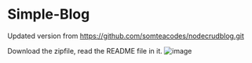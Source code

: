 # Simple-Blog
Updated version from https://github.com/somteacodes/nodecrudblog.git


Download the zipfile, read the README file in it.
![image](https://user-images.githubusercontent.com/77627697/159394621-63e7d346-00d1-420e-8ea8-8fa2e075ffd9.png)
